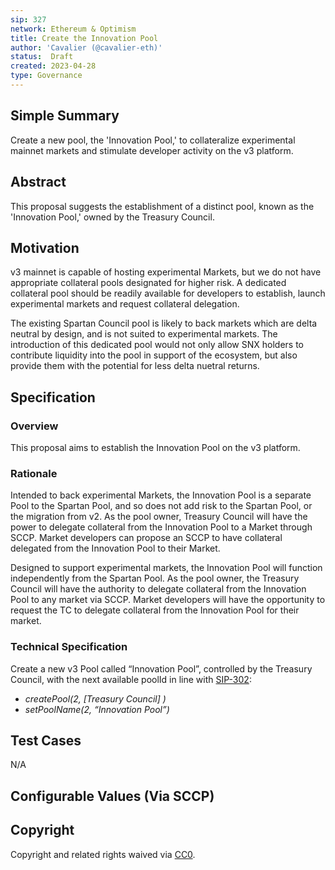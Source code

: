 ```yaml
---
sip: 327
network: Ethereum & Optimism
title: Create the Innovation Pool
author: 'Cavalier (@cavalier-eth)'
status:  Draft
created: 2023-04-28
type: Governance
---
```


## Simple Summary
Create a new pool, the 'Innovation Pool,' to collateralize experimental mainnet markets and stimulate developer activity on the v3 platform.

## Abstract
This proposal suggests the establishment of a distinct pool, known as the 'Innovation Pool,' owned by the Treasury Council. 

## Motivation
v3 mainnet is capable of hosting experimental Markets, but we do not have appropriate collateral pools designated for higher risk. A dedicated collateral pool should be readily available for developers to establish, launch experimental markets and request collateral delegation. 

The existing Spartan Council pool is likely to back markets which are delta neutral by design, and is not suited to experimental markets. The introduction of this dedicated pool would not only allow SNX holders to contribute liquidity into the pool in support of the ecosystem, but also provide them with the potential for less delta nuetral returns.

## Specification
### Overview
This proposal aims to establish the Innovation Pool on the v3 platform.

### Rationale
Intended to back experimental Markets, the Innovation Pool is a separate Pool to the Spartan Pool, and so does not add risk to the Spartan Pool, or the migration from v2. 
As the pool owner, Treasury Council will have the power to delegate collateral from the Innovation Pool to a Market through SCCP. Market developers can propose an SCCP to have collateral delegated from the Innovation Pool to their Market. 

Designed to support experimental markets, the Innovation Pool will function independently from the Spartan Pool. As the pool owner, the Treasury Council will have the authority to delegate collateral from the Innovation Pool to any market via SCCP. Market developers will have the opportunity to request the TC to delegate collateral from the Innovation Pool for their market.

### Technical Specification
Create a new v3 Pool called “Innovation Pool”, controlled by the Treasury Council, with the next available poolId in line with [SIP-302](https://sips.synthetix.io/sips/sip-302/):
- *createPool(2, [Treasury Council] )*
- *setPoolName(2, “Innovation Pool”)*

## Test Cases
N/A

## Configurable Values (Via SCCP)

## Copyright
Copyright and related rights waived via [CC0](https://creativecommons.org/publicdomain/zero/1.0/).

